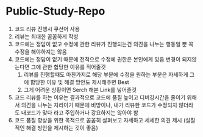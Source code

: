 # Public-Study-Repo

1. 코드 리뷰 진행시 쿠션어 사용
2. 리뷰는 최대한 꼼꼼하게 작성
4. 코드에는 정답이 없고 수정에 관한 리뷰가 진행되는건 의견을 나누는 행동일 뿐 꼭 수정을 해야하지는 않음
5. 코드에는 정답이 없기 때문에 전적으로 수정에 권한은 본인에게 있음 변경이 되지않는다면 그에 관한 합당한 이유를 적어줄것
    1. 리뷰를 진행할때도 마찬가지로 해당 부분에 수정을 원하는 부분은 자세하게 그에 합당한 이유 및 해결 방안도 제시해주면 Best
    2. 그게 어려운 상황이면 Serch 해본 Link를 넣어줄것
6. 코드 리뷰를 하는 이유는 결과적으로 코드에 품질 높이고 디버깅시간을 줄이기 위해서 의견을 나누는 자리이기 때문에 비방이나, 내가 리뷰한 코드가 수정되지 않더라도 내코드가 맞다 라고 주입하거나 강요하지는 않아야 함
7. 코드 품질 향상을 위한 목적으로 꼼꼼히 살펴보고 자세하고 세세한 의견 제시 (실질적인 해결 방안을 제시하는 것이 좋음)
